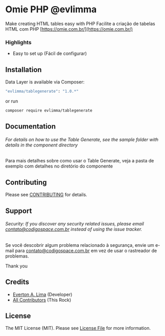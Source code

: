 # Omie PHP @evlimma

Make creating HTML tables easy with PHP
Facilite a criação de tabelas HTML com PHP [https://omie.com.br/](https://omie.com.br/)


### Highlights

- Easy to set up (Fácil de configurar)


## Installation

Data Layer is available via Composer:

```bash
"evlimma/tablegenerate": "1.0.*"
```

or run

```bash
composer require evlimma/tablegenerate
```


## Documentation

###### For details on how to use the Table Generate, see the sample folder with details in the component directory

Para mais detalhes sobre como usar o Table Generate, veja a pasta de exemplo com detalhes no diretório do componente


## Contributing

Please see [CONTRIBUTING](https://github.com/evlimma/tablegenerate/blob/master/CONTRIBUTING.md) for details.

## Support

###### Security: If you discover any security related issues, please email contato@codigospace.com.br instead of using the issue tracker.

Se você descobrir algum problema relacionado à segurança, envie um e-mail para contato@codigospace.com.br em vez de usar o rastreador de problemas.

Thank you


## Credits

- [Everton A. Lima](https://github.com/evlimma) (Developer)
- [All Contributors](https://github.com/evlimma/tablegenerate/graphs/contributors) (This Rock)

## License

The MIT License (MIT). Please see [License File](https://github.com/evlimma/tablegenerate/blob/master/LICENSE) for more
information.
